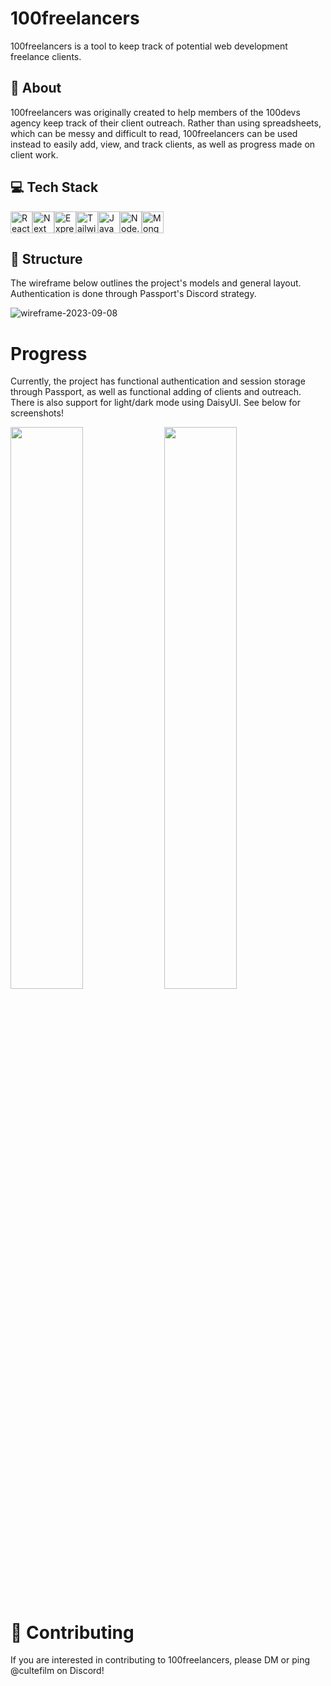 # 100freelancers

100freelancers is a tool to keep track of potential web development freelance clients.

## :page_with_curl: About

100freelancers was originally created to help members of the 100devs agency keep track of their client outreach. Rather than using spreadsheets, which can be messy and difficult to read, 100freelancers can be used instead to easily add, view, and track clients, as well as progress made on client work.

## :computer: Tech Stack

<div style="display:flex;">
<img height="35" title="React" src="https://img.shields.io/badge/React-0e062a?style=for-the-badge&logo=react&logoColor=61DAFB" alt="React"/>
<img height="35" title="Next" src="https://img.shields.io/badge/next.js-000000?style=for-the-badge&logo=nextdotjs&logoColor=white" alt="Next"/>
<img height="35" title="Express" src="https://img.shields.io/badge/Express.js-404D59?style=for-the-badge" alt="Express.js"/>
<img height="35" title="Tailwind CSS" src="https://img.shields.io/badge/Tailwind_CSS-38B2AC?style=for-the-badge&logo=tailwind-css&logoColor=white" alt="Tailwind CSS"/>
<img height="35" title="JavaScript" src="https://img.shields.io/badge/JavaScript-F7DF1E?style=for-the-badge&logo=JavaScript&logoColor=white" alt="JavaScript"/>
<img height="35" title="Node.js" src="https://img.shields.io/badge/Node.js-90c53f?style=for-the-badge&logo=node.js&logoColor=white" alt="Node.js"/>
<img height="35" title="MongoDB" src="https://img.shields.io/badge/MongoDB-4EA94B?style=for-the-badge&logo=mongodb&logoColor=white" alt="MongoDB"/>
</div>

## :wrench: Structure

The wireframe below outlines the project's models and general layout. Authentication is done through Passport's Discord strategy.

![wireframe-2023-09-08](https://github.com/devlarabar/100freelancers/assets/122644200/4a3930f4-174a-4ae3-b373-d3b7f38eca6f)

# Progress

Currently, the project has functional authentication and session storage through Passport, as well as functional adding of clients and outreach. There is also support for light/dark mode using DaisyUI. See below for screenshots!

<img src="https://github.com/devlarabar/100freelancers/assets/122644200/1698dd2e-8057-44f3-9f1a-bcbe81fedd51" width="48%">
<img src="https://github.com/devlarabar/100freelancers/assets/122644200/d1f9c8a9-5adf-4b91-99c0-8aacef2a3cf0" width="48%">

# :memo: Contributing

If you are interested in contributing to 100freelancers, please DM or ping @cultefilm on Discord!
